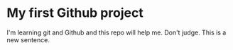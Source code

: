 # My first Github project

I'm learning git and Github and this repo will help me. Don't judge.
This is a new sentence.

